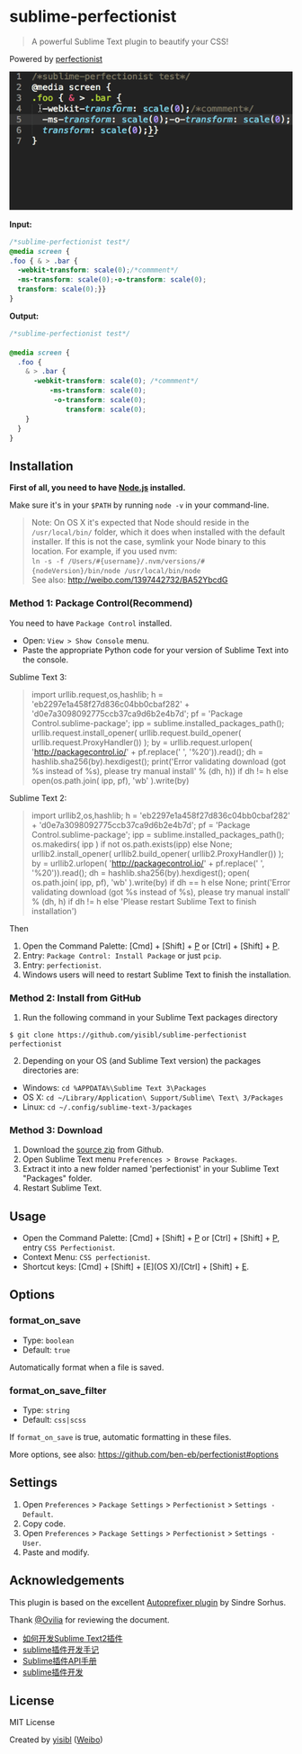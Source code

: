 # sublime-perfectionist

> A powerful Sublime Text plugin to beautify your CSS!

Powered by [perfectionist](https://github.com/ben-eb/perfectionist)


![screenshot](shot.gif)

**Input:**

```css
/*sublime-perfectionist test*/
@media screen {
.foo { & > .bar {
  -webkit-transform: scale(0);/*commment*/
  -ms-transform: scale(0);-o-transform: scale(0);
  transform: scale(0);}}
}
```

**Output:**

```css
/*sublime-perfectionist test*/

@media screen {
  .foo {
    & > .bar {
      -webkit-transform: scale(0); /*commment*/
          -ms-transform: scale(0);
           -o-transform: scale(0);
              transform: scale(0);
    }
  }
}
```

## Installation

**First of all, you need to have [Node.js](https://nodejs.org/) installed.**

Make sure it's in your `$PATH` by running `node -v` in your command-line.

> Note: On OS X it's expected that Node should reside in the `/usr/local/bin/` folder, 
which it does when installed with the default installer. If this is not the case,
symlink your Node binary to this location. For example, if you used nvm:  
`ln -s -f /Users/#{username}/.nvm/versions/#{nodeVersion}/bin/node /usr/local/bin/node`  
See also: http://weibo.com/1397442732/BA52YbcdG


### Method 1: Package Control(Recommend)

You need to have `Package Control` installed.

* Open: `View > Show Console` menu.
* Paste the appropriate Python code for your version of Sublime Text into the console.

Sublime Text 3:


> import urllib.request,os,hashlib; h = 'eb2297e1a458f27d836c04bb0cbaf282' + 'd0e7a3098092775ccb37ca9d6b2e4b7d'; pf = 'Package Control.sublime-package'; ipp = sublime.installed_packages_path(); urllib.request.install_opener( urllib.request.build_opener( urllib.request.ProxyHandler()) ); by = urllib.request.urlopen( 'http://packagecontrol.io/' + pf.replace(' ', '%20')).read(); dh = hashlib.sha256(by).hexdigest(); print('Error validating download (got %s instead of %s), please try manual install' % (dh, h)) if dh != h else open(os.path.join( ipp, pf), 'wb' ).write(by)


Sublime Text 2:

> import urllib2,os,hashlib; h = 'eb2297e1a458f27d836c04bb0cbaf282' + 'd0e7a3098092775ccb37ca9d6b2e4b7d'; pf = 'Package Control.sublime-package'; ipp = sublime.installed_packages_path(); os.makedirs( ipp ) if not os.path.exists(ipp) else None; urllib2.install_opener( urllib2.build_opener( urllib2.ProxyHandler()) ); by = urllib2.urlopen( 'http://packagecontrol.io/' + pf.replace(' ', '%20')).read(); dh = hashlib.sha256(by).hexdigest(); open( os.path.join( ipp, pf), 'wb' ).write(by) if dh == h else None; print('Error validating download (got %s instead of %s), please try manual install' % (dh, h) if dh != h else 'Please restart Sublime Text to finish installation')

Then

1. Open the Command Palette: [Cmd] + [Shift] + [P](OSX) or [Ctrl] + [Shift] + [P](Window/Linux).
2. Entry: `Package Control: Install Package` or just `pcip`.
3. Entry: `perfectionist`.
4. Windows users will need to restart Sublime Text to finish the installation.


### Method 2: Install from GitHub

1. Run the following command in your Sublime Text packages directory 
```
$ git clone https://github.com/yisibl/sublime-perfectionist perfectionist
```

2. Depending on your OS (and Sublime Text version) the packages directories are:

  * Windows: `cd %APPDATA%\Sublime Text 3\Packages`
  * OS X: `cd ~/Library/Application\ Support/Sublime\ Text\ 3/Packages`
  * Linux: `cd ~/.config/sublime-text-3/packages`

### Method 3: Download

1. Download the [source zip](https://github.com/yisibl/sublime-perfectionist/archive/master.zip) from Github.
2. Open Sublime Text menu `Preferences > Browse Packages`.
3. Extract it into a new folder named 'perfectionist' in your Sublime Text "Packages" folder.
4. Restart Sublime Text.


## Usage

* Open the Command Palette: [Cmd] + [Shift] + [P](OSX) or [Ctrl] + [Shift] + [P](Window/Linux), entry `CSS Perfectionist`.
* Context Menu: `CSS perfectionist`.
* Shortcut keys: [Cmd] + [Shift] + [E](OS X)/[Ctrl] + [Shift] + [E](Window/Linux).

## Options

### format_on_save

* Type: `boolean`
* Default: `true`

Automatically format when a file is saved.

### format_on_save_filter

* Type: `string`
* Default: `css|scss`

If `format_on_save` is true, automatic formatting in these files.

More options, see also: https://github.com/ben-eb/perfectionist#options

## Settings

1. Open `Preferences` > `Package Settings` > `Perfectionist` > `Settings - Default`.
2. Copy code.
3. Open `Preferences` > `Package Settings` > `Perfectionist` > `Settings - User`.
4. Paste and modify.

## Acknowledgements

This plugin is based on the excellent [Autoprefixer plugin](https://github.com/sindresorhus/sublime-autoprefixer) by Sindre Sorhus.

Thank [@Ovilia](https://github.com/Ovilia/) for reviewing the document.

* [如何开发Sublime Text2插件](http://www.welefen.com/how-to-develop-sublime-text-plugin.html)
* [sublime插件开发手记](http://www.hickwu.com/sublime%E6%8F%92%E4%BB%B6%E5%BC%80%E5%8F%91%E6%89%8B%E8%AE%B0)
* [Sublime插件API手册 ](http://mux.alimama.com/posts/549)
* [sublime插件开发](http://mux.alimama.com/posts/541)

## License

MIT License

Created by [yisibl](https://github.com/yisibl/) ([Weibo](http://weibo.com/jieorlin))
